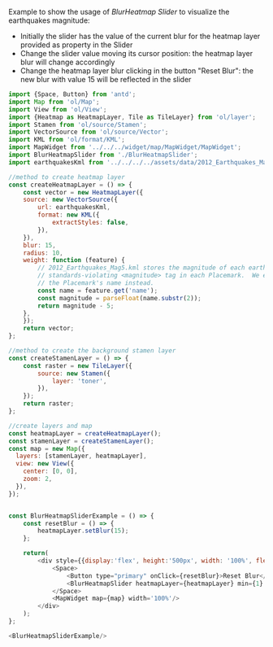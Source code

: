 <p>Example to show the usage of <i>BlurHeatmap Slider</i> to visualize the earthquakes magnitude:</p>
<ul>
    <li>Initially the slider has the value of the current blur for the heatmap layer provided as property in the Slider</li>
    <li>Change the slider value moving its cursor position: the heatmap layer blur will change accordingly</li>
    <li>Change the heatmap layer blur clicking in the button "Reset Blur": the new blur with value 15 will be reflected in the slider</li>
</ul>

```js
import {Space, Button} from 'antd';
import Map from 'ol/Map';
import View from 'ol/View';
import {Heatmap as HeatmapLayer, Tile as TileLayer} from 'ol/layer';
import Stamen from 'ol/source/Stamen';
import VectorSource from 'ol/source/Vector';
import KML from 'ol/format/KML';
import MapWidget from '../../../widget/map/MapWidget/MapWidget';
import BlurHeatmapSlider from './BlurHeatmapSlider';
import earthquakesKml from '../../../../assets/data/2012_Earthquakes_Mag5.kml';

//method to create heatmap layer
const createHeatmapLayer = () => {
    const vector = new HeatmapLayer({
    source: new VectorSource({
        url: earthquakesKml,
        format: new KML({
            extractStyles: false,
        }),
    }),
    blur: 15,
    radius: 10,
    weight: function (feature) {
        // 2012_Earthquakes_Mag5.kml stores the magnitude of each earthquake in a
        // standards-violating <magnitude> tag in each Placemark.  We extract it from
        // the Placemark's name instead.
        const name = feature.get('name');
        const magnitude = parseFloat(name.substr(2));
        return magnitude - 5;
    },
    });
    return vector;
};

//method to create the background stamen layer
const createStamenLayer = () => {
    const raster = new TileLayer({
        source: new Stamen({
            layer: 'toner',
        }),
    });
    return raster;
};

//create layers and map
const heatmapLayer = createHeatmapLayer();
const stamenLayer = createStamenLayer();
const map = new Map({
  layers: [stamenLayer, heatmapLayer],
  view: new View({
    center: [0, 0],
    zoom: 2,
  }),
});


const BlurHeatmapSliderExample = () => {
    const resetBlur = () => {
        heatmapLayer.setBlur(15);
    };

    return(
        <div style={{display:'flex', height:'500px', width: '100%', flexDirection: 'column', gap:5}}>
            <Space>
                <Button type="primary" onClick={resetBlur}>Reset Blur</Button>
                <BlurHeatmapSlider heatmapLayer={heatmapLayer} min={1} max={50} step={1} style={{width:300}}/>
            </Space>
            <MapWidget map={map} width='100%'/>
        </div>
    );
};

<BlurHeatmapSliderExample/>
```